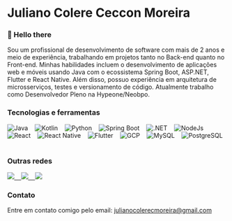 # Juliano Colere Ceccon Moreira

### 👋 Hello there 
Sou um profissional de desenvolvimento de software com mais de 2 anos  e meio de experiência, trabalhando em projetos tanto no Back-end quanto no Front-end. Minhas habilidades incluem o desenvolvimento de aplicações web e móveis usando Java com o ecossistema Spring Boot, ASP.NET, Flutter e React Native. Além disso, possuo experiência em arquitetura de microsserviços, testes e versionamento de código. Atualmente trabalho como Desenvolvedor Pleno na Hypeone/Neobpo.

### Tecnologias e ferramentas
<div>
  <img alt="Java" src="https://img.shields.io/badge/Java-ED8B00?style=for-the-badge&logo=java&logoColor=white" /> &nbsp;&nbsp;
  <img alt="Kotlin" src="https://img.shields.io/badge/Kotlin-0095D5?&style=for-the-badge&logo=kotlin&logoColor=white" /> &nbsp;&nbsp;
   <img alt="Python" src="https://img.shields.io/badge/Python-14354C?style=for-the-badge&logo=python&logoColor=white" />  &nbsp;&nbsp;
   <img alt="Spring Boot" src="https://img.shields.io/badge/Spring-6DB33F?style=for-the-badge&logo=spring&logoColor=white" /> &nbsp;&nbsp;
  <img alt=".NET" src="https://img.shields.io/badge/.NET-5C2D91?style=for-the-badge&logo=.net&logoColor=white" /> &nbsp;&nbsp;
  <img alt="NodeJs" src="https://img.shields.io/badge/Node.js-43853D?style=for-the-badge&logo=node.js&logoColor=white" /> &nbsp;&nbsp;
  <img alt="React" src="https://img.shields.io/badge/React-20232A?style=for-the-badge&logo=react&logoColor=61DAFB" />  &nbsp;&nbsp;
  <img alt="React Native" src="https://img.shields.io/badge/React_Native-20232A?style=for-the-badge&logo=react&logoColor=61DAFB" />  &nbsp;&nbsp;
  <img alt="Flutter" src="https://img.shields.io/badge/Flutter-02569B?style=for-the-badge&logo=flutter&logoColor=white" />  &nbsp;&nbsp;
  <img alt="GCP" src="https://img.shields.io/badge/Google_Cloud-4285F4?style=for-the-badge&logo=google-cloud&logoColor=white" />  &nbsp;&nbsp;
  <img alt="MySQL" src="https://img.shields.io/badge/MySQL-00000F?style=for-the-badge&logo=mysql&logoColor=white" />  &nbsp;&nbsp;
  <img alt="PostgreSQL" src="https://img.shields.io/badge/PostgreSQL-316192?style=for-the-badge&logo=postgresql&logoColor=white" />  &nbsp;&nbsp;
</div>

### Outras redes
<div>
  <a href="https://dev.to/julianoccmoreira" target="_blank">
    <img src="https://img.shields.io/badge/dev.to-0A0A0A?style=for-the-badge&logo=dev.to&logoColor=white" />
    &nbsp;&nbsp;
  </a>
  <a href="https://www.linkedin.com/in/juliano-colere-ceccon-moreira-2577b0196" target="_blank"> 
    <img src="https://img.shields.io/badge/LinkedIn-0077B5?style=for-the-badge&logo=linkedin&logoColor=white"> 
    &nbsp;&nbsp;
  </a>
  <a href="https://open.spotify.com/user/fxh3en2pk6gv359znz59t96bj" target="_blank">
    <img src="https://img.shields.io/badge/Spotify-1ED760?&style=for-the-badge&logo=spotify&logoColor=white" />
  </a>
</div>

### Contato
Entre em contato comigo pelo email: julianocolerecmoreira@gmail.com
